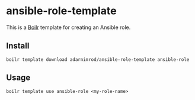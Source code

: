 # ansible-role-template

This is a [Boilr](https://github.com/tmrts/boilr) template for creating an
Ansible role.

## Install

`boilr template download adarnimrod/ansible-role-template ansible-role`

## Usage

`boilr template use ansible-role <my-role-name>`
